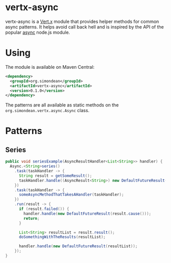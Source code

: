 # vertx-async

vertx-async is a [Vert.x](http://vertx.io/) module that provides helper methods for common async patterns.
It helps avoid call back hell and is inspired by the API of the popular [async](https://www.npmjs.com/package/async)
node.js module.

# Using

The module is available on Maven Central:

``` xml
<dependency>
  <groupId>org.simondean</groupId>
  <artifactId>vertx-async</artifactId>
  <version>0.1.0</version>
</dependency>
```

The patterns are all available as static methods on the `org.simondean.vertx.async.Async` class.

# Patterns

## Series

``` java
public void seriesExample(AsyncResultHandler<List<String>> handler) {
  Async.<String>series()
    .task(taskHandler -> {
      String result = getSomeResult();
      taskHandler.handle((AsyncResult<String>) new DefaultFutureResult(result));
    })
    .task(taskHandler -> {
      someAsyncMethodThatTakesAHandler(taskHandler);
    })
    .run(result -> {
      if (result.failed()) {
        handler.handle(new DefaultFutureResult(result.cause()));
        return;
      }

      List<String> resultList = result.result();
      doSomethingWithTheResults(resultList);

      handler.handle(new DefaultFutureResult(resultList));
    });
}
```
